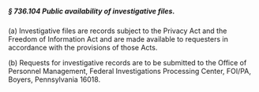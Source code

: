 ##### § 736.104 Public availability of investigative files. #####

(a) Investigative files are records subject to the Privacy Act and the Freedom of Information Act and are made available to requesters in accordance with the provisions of those Acts.

(b) Requests for investigative records are to be submitted to the Office of Personnel Management, Federal Investigations Processing Center, FOI/PA, Boyers, Pennsylvania 16018.
